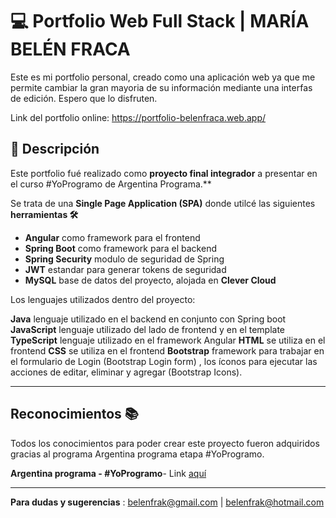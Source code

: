 # 💻 Portfolio Web Full Stack  |  MARÍA BELÉN FRACA

Este es mi portfolio personal, creado como una aplicación web ya que me permite cambiar la gran mayoria de su información mediante una interfas de edición. Espero que lo disfruten.

Link del portfolio online: https://portfolio-belenfraca.web.app/


## **📝 Descripción**

Este portfolio fué realizado como **proyecto final integrador** a presentar en el curso #YoProgramo de Argentina Programa.**

Se trata de una **Single Page Application (SPA)** donde utilcé las siguientes **herramientas  🛠**

-  **Angular** como framework para el frontend
- **Spring Boot** como framework para el backend
- **Spring Security** modulo de seguridad de Spring
- **JWT** estandar para generar tokens de seguridad
- **MySQL** base de datos del proyecto, alojada en **Clever Cloud**


Los lenguajes utilizados dentro del proyecto:

**Java** lenguaje utilizado en el backend en conjunto con Spring boot
**JavaScript** lenguaje utilizado del lado de frontend y en el template
**TypeScript** lenguaje utilizado en el framework Angular
**HTML** se utiliza  en el frontend 
**CSS** se utiliza  en el frontend
**Bootstrap** framework para trabajar en el formulario de Login (Bootstrap Login form) , los íconos para ejecutar las acciones de editar, eliminar y agregar (Bootstrap Icons).

------------

## Reconocimientos 📚

Todos los conocimientos para poder crear este proyecto fueron adquiridos gracias al programa Argentina programa etapa #YoProgramo.

**Argentina programa - #YoProgramo**- Link  [aquí](https://argentinaprograma.inti.gob.ar/ "aquí")


------------


 **Para dudas y sugerencias** : belenfrak@gmail.com | belenfrak@hotmail.com

